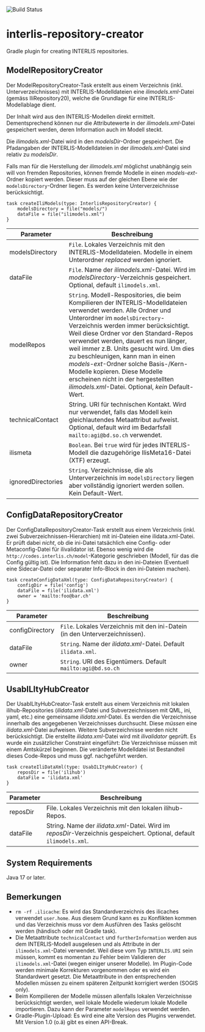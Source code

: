 ![Build Status](https://github.com/sogis/interlis-repository-creator/actions/workflows/main.yml/badge.svg)

# interlis-repository-creator
Gradle plugin for creating INTERLIS repositories.

## ModelRepositoryCreator
Der ModelRepositoryCreator-Task erstellt aus einem Verzeichnis (inkl. Unterverzeichnisses) mit INTERLIS-Modelldateien eine _ilimodels.xml_-Datei (gemäss IliRepository20), welche die Grundlage für eine INTERLIS-Modellablage dient.

Der Inhalt wird aus den INTERLIS-Modellen direkt ermittelt. Dementsprechend können nur die Attributewerte in der _ilimodels.xml_-Datei gespeichert werden, deren Information auch im Modell steckt. 

Die _ilimodels.xml_-Datei wird in den _modelsDir_-Ordner gespeichert. Die Pfadangaben der INTERLIS-Modelldateien in der _ilimodels.xml_-Datei sind relativ zu _modelsDir_.

Falls man für die Herstellung der _ilimodels.xml_ möglichst unabhängig sein will von fremden Repositories, können fremde Modelle in einen _models-ext_-Ordner kopiert werden. Dieser muss auf der gleichen Ebene wie der `modelsDirectory`-Ordner liegen. Es werden keine Unterverzeichnisse berücksichtigt.

```
task createIliModels(type: InterlisRepositoryCreator) {
    modelsDirectory = file("models/")
    dataFile = file("ilimodels.xml")
}
```

Parameter | Beschreibung
----------|-------------------
modelsDirectory | `File`. Lokales Verzeichnis mit den INTERLIS-Modelldateien. Modelle in einem Unterordner _replaced_ werden ignoriert.
dataFile  | `File`. Name der _ilimodels.xml_-Datei. Wird im _modelsDirectory_-Verzeichnis gespeichert. Optional, default `ilimodels.xml`.
modelRepos  | `String`. Modell-Respositories, die beim Kompilieren der INTERLIS-Modelldateien verwendet werden. Alle Ordner und Unterordner im `modelsDirectory`-Verzeichnis werden immer berücksichtigt. Weil diese Ordner vor den Standard-Repos verwendet werden, dauert es nun länger, weil immer z.B. Units gesucht wird. Um dies zu beschleunigen, kann man in einen _models-ext_-Ordner solche Basis-/Kern-Modelle kopieren. Diese Modelle erscheinen nicht in der hergestellten _ilimodels.xml_-Datei. Optional, _kein_ Default-Wert.
technicalContact | String. URI für technischen Kontakt. Wird nur verwendet, falls das Modell kein gleichlautendes Metaattribut aufweist. Optional, default wird im Bedarfsfall `mailto:agi@bd.so.ch` verwendet.
ilismeta | `Boolean`. Bei `true` wird für jedes INTERLIS-Modell die dazugehörige IlisMeta16-Datei (XTF) erzeugt.
ignoredDirectories | `String`. Verzeichnisse, die als Unterverzeichnis im `modelsDirectory` liegen aber vollständig ignoriert werden sollen. Kein Default-Wert.

## ConfigDataRepositoryCreator
Der ConfigDataRepositoryCreator-Task erstellt aus einem Verzeichnis (inkl. zwei Subverzeichnissen-Hierarchien) mit ini-Dateien eine ilidata.xml-Datei. Er prüft dabei _nicht_, ob die ini-Datei tatsächlich eine Config- oder Metaconfig-Datei für ilivalidator ist. Ebenso wenig wird die `http://codes.interlis.ch/model`-Kategorie geschrieben (Modell, für das die Config gültig ist). Die Information fehlt dazu in den ini-Dateien (Eventuell eine Sidecar-Datei oder separater Info-Block in den ini-Dateien machen).

```
task createConfigDataXml(type: ConfigDataRepositoryCreator) {
    configDir = file('config')
    dataFile = file('ilidata.xml')
    owner = 'mailto:foo@bar.ch'
}
```

Parameter | Beschreibung
----------|-------------------
configDirectory | `File`. Lokales Verzeichnis mit den ini-Datein (in den Unterverzeichnissen).
dataFile  | `String`. Name der _ilidata.xml_-Datei. Default `ilidata.xml`.
owner | `String`. URI des Eigentümers. Default `mailto:agi@bd.so.ch`

## UsabILItyHubCreator
Der UsabILItyHubCreator-Task erstellt aus einem Verzeichnis mit lokalen ilihub-Repositories (_ilidata.xml_-Datei und Subverzeichnissen mit QML, ini, yaml, etc.) eine gemeinsame _ilidata.xml_-Datei. Es werden die Verzeichnisse innerhalb des angegebenen Verzeichnisses durchsucht. Diese _müssen_ eine _ilidata.xml_-Datei aufweisen. Weitere Subverzeichnisse werden nicht berücksichtigt. Die erstellte _ilidata.xml_-Datei wird mit _ilivalidator_ geprüft. Es wurde ein zusätzlicher Constraint eingeführt: Die Verzeichnisse müssen mit einem Amtskürzel beginnen. Die veränderte Modelldatei ist Bestandteil dieses Code-Repos und muss ggf. nachgeführt werden.

```
task createIliDataXml(type: UsabILItyHubCreator) {
    reposDir = file('ilihub')
    dataFile = 'ilidata.xml'
}
```

Parameter | Beschreibung
----------|-------------------
reposDir | File. Lokales Verzeichnis mit den lokalen ilihub-Repos.
dataFile  | String. Name der _ilidata.xml_-Datei. Wird im _reposDir_-Verzeichnis gespeichert. Optional, default `ilimodels.xml`.


## System Requirements
Java 17 or later.

## Bemerkungen

- `rm -rf .ilicache`: Es wird das Standardverzeichnis des ilicaches verwendet `user.home`. Aus diesem Grund kann es zu Konflikten kommen und das Verzeichnis muss vor dem Ausführen des Tasks gelöscht werden (händisch oder mit Gradle task).
- Die Metaattribute `technicalContact` und `furtherInformation` werden aus dem INTERLIS-Modell ausgelesen und als Attribute in der `ilimodels.xml`-Datei verwendet. Weil diese vom Typ `INTERLIS.URI` sein müssen, kommt es momentan zu Fehler beim Validieren der `ilimodels.xml`-Datei (wegen einiger unserer Modelle). Im Plugin-Code werden minimale Korrekturen vorgenommen oder es wird ein Standardwert gesetzt. Die Metaattribute in den entsprechenden Modellen müssen zu einem späteren Zeitpunkt korrigiert werden (SOGIS only).
- Beim Kompilieren der Modelle müssen allenfalls lokalen Verzeichnisse berücksichtigt werden, weil lokale Modelle wiederum lokale Modelle importieren. Dazu kann der Parameter `modelRepos` verwendet werden.
- Gradle-Plugin-Upload: Es wird eine alte Version des Plugins verwendet. Mit Version 1.0 (o.ä) gibt es einen API-Break.